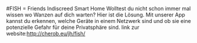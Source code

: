 #FISH = Friends Indiscreed Smart Home
Wolltest du nicht schon immer mal wissen wo Wanzen auf dich warten?
Hier ist die Lösung. Mit unserer App kannst du erkennen, welche Geräte in einem Netzwerk sind und ob sie eine potenzielle Gefahr für deine Privatsphäre sind. 
link zur website:http://cherob.eu/jh/fish/